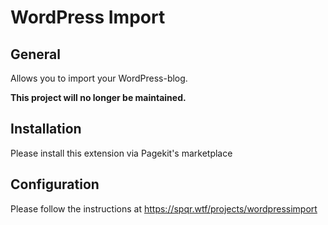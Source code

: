 # WordPress Import

## General
Allows you to import your WordPress-blog.

**This project will no longer be maintained.**

## Installation
Please install this extension via Pagekit's marketplace

## Configuration
Please follow the instructions at https://spqr.wtf/projects/wordpressimport
